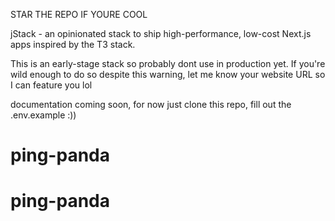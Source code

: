STAR THE REPO IF YOURE COOL

jStack - an opinionated stack to ship high-performance, low-cost Next.js apps inspired by the T3 stack.

This is an early-stage stack so probably dont use in production yet. If you're wild enough to do so despite this warning, let me know your website URL so I can feature you lol

documentation coming soon, for now just clone this repo, fill out the .env.example :))
# ping-panda
# ping-panda
